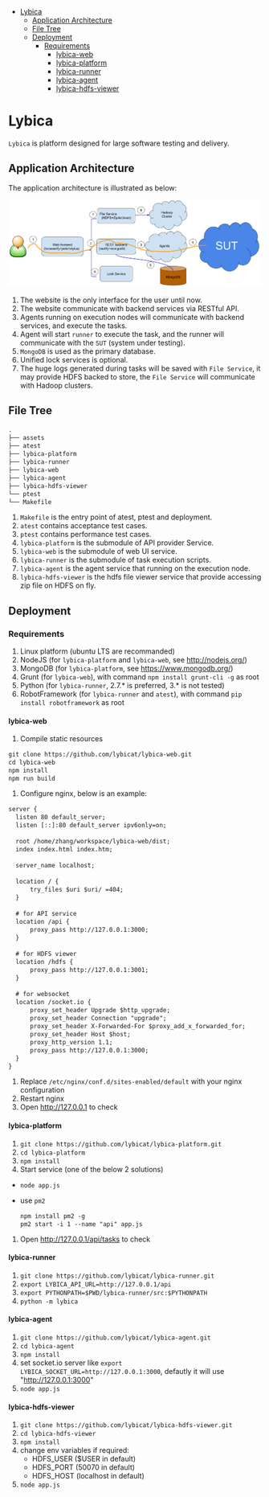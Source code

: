 <!-- TOC depth:6 withLinks:1 updateOnSave:1 orderedList:0 -->

- [Lybica](#lybica)
	- [Application Architecture](#application-architecture)
	- [File Tree](#file-tree)
	- [Deployment](#deployment)
		- [Requirements](#requirements)
			- [lybica-web](#lybica-web)
			- [lybica-platform](#lybica-platform)
			- [lybica-runner](#lybica-runner)
			- [lybica-agent](#lybica-agent)
			- [lybica-hdfs-viewer](#lybica-hdfs-viewer)

<!-- /TOC -->

# Lybica

`Lybica` is platform designed for large software testing and delivery.

## Application Architecture

The application architecture is illustrated as below:

![architecture](assets/lybica_app_structure.png)

1. The website is the only interface for the user until now.
1. The website communicate with backend services via RESTful API.
1. Agents running on execution nodes will communicate with backend services, and execute the tasks.
1. Agent will start `runner` to execute the task, and the runner will communicate with the `SUT` (system under testing).
1. `MongoDB` is used as the primary database.
1. Unified lock services is optional.
1. The huge logs generated during tasks will be saved with `File Service`, it may provide HDFS backed to store, the `File Service` will communicate with Hadoop clusters.

## File Tree

```
.
├── assets
├── atest
├── lybica-platform
├── lybica-runner
├── lybica-web
├── lybica-agent
├── lybica-hdfs-viewer
└── ptest
└── Makefile
```

1. `Makefile` is the entry point of atest, ptest and deployment.
1. `atest` contains acceptance test cases.
1. `ptest` contains performance test cases.
1. `lybica-platform` is the submodule of API provider Service.
1. `lybica-web` is the submodule of web UI service.
1. `lybica-runner` is the submodule of task execution scripts.
1. `lybica-agent` is the agent service that running on the execution node.
1. `lybica-hdfs-viewer` is the hdfs file viewer service that provide accessing zip file on HDFS on fly.

## Deployment

### Requirements

1. Linux platform (ubuntu LTS are recommanded)
1. NodeJS (for `lybica-platform` and `lybica-web`, see http://nodejs.org/)
1. MongoDB (for `lybica-platform`, see https://www.mongodb.org/)
1. Grunt (for `lybica-web`), with command `npm install grunt-cli -g` as root
1. Python (for `lybica-runner`, 2.7.* is preferred, 3.* is not tested)
1. RobotFramework (for `lybica-runner` and `atest`), with command `pip install robotframework` as root

#### lybica-web

1. Compile static resources

  ```
  git clone https://github.com/lybicat/lybica-web.git
  cd lybica-web
  npm install
  npm run build
  ```
1. Configure nginx, below is an example:
  ```
  server {
  	listen 80 default_server;
  	listen [::]:80 default_server ipv6only=on;

  	root /home/zhang/workspace/lybica-web/dist;
  	index index.html index.htm;

  	server_name localhost;

  	location / {
  		try_files $uri $uri/ =404;
  	}

    # for API service
  	location /api {
  		proxy_pass http://127.0.0.1:3000;
  	}

    # for HDFS viewer
	location /hdfs {
		proxy_pass http://127.0.0.1:3001;
	}

    # for websocket
	location /socket.io {
        proxy_set_header Upgrade $http_upgrade;
        proxy_set_header Connection "upgrade";
        proxy_set_header X-Forwarded-For $proxy_add_x_forwarded_for;
        proxy_set_header Host $host;
        proxy_http_version 1.1;
        proxy_pass http://127.0.0.1:3000;
	}
  }
  ```
1. Replace `/etc/nginx/conf.d/sites-enabled/default` with your nginx configuration
1. Restart nginx
1. Open http://127.0.0.1 to check

#### lybica-platform

1. `git clone https://github.com/lybicat/lybica-platform.git`
1. `cd lybica-platform`
1. `npm install`
1. Start service (one of the below 2 solutions)
  * `node app.js`
  * use `pm2`

    ```
    npm install pm2 -g
    pm2 start -i 1 --name "api" app.js
    ```
1. Open http://127.0.0.1/api/tasks to check

#### lybica-runner

1. `git clone https://github.com/lybicat/lybica-runner.git`
1. `export LYBICA_API_URL=http://127.0.0.1/api`
1. `export PYTHONPATH=$PWD/lybica-runner/src:$PYTHONPATH`
1. `python -m lybica`

#### lybica-agent

1. `git clone https://github.com/lybicat/lybica-agent.git`
1. `cd lybica-agent`
1. `npm install`
1. set socket.io server like `export LYBICA_SOCKET_URL=http://127.0.0.1:3000`, defautly it will use "http://127.0.0.1:3000"
1. `node app.js`

#### lybica-hdfs-viewer

1. `git clone https://github.com/lybicat/lybica-hdfs-viewer.git`
1. `cd lybica-hdfs-viewer`
1. `npm install`
1. change env variables if required:
    * HDFS_USER ($USER in default)
    * HDFS_PORT (50070 in default)
    * HDFS_HOST (localhost in default)
1. `node app.js`

